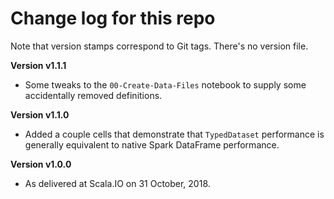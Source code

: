 # Change log for this repo

Note that version stamps correspond to Git tags. There's no version file.

**Version v1.1.1**

- Some tweaks to the `00-Create-Data-Files` notebook to supply some
  accidentally removed definitions.

**Version v1.1.0**

- Added a couple cells that demonstrate that `TypedDataset` performance
  is generally equivalent to native Spark DataFrame performance.

**Version v1.0.0**

- As delivered at Scala.IO on 31 October, 2018.
